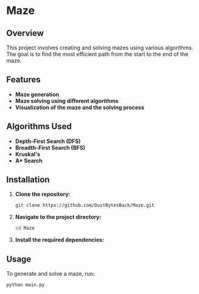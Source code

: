# Maze

## Overview
This project involves creating and solving mazes using various algorithms. The goal is to find the most efficient path from the start to the end of the maze.

## Features
- **Maze generation**
- **Maze solving using different algorithms**
- **Visualization of the maze and the solving process**

## Algorithms Used
- **Depth-First Search (DFS)**
- **Breadth-First Search (BFS)**
- **Kruskal's**
- **A\* Search**

## Installation
1. **Clone the repository:**
    ```bash
    git clone https://github.com/DustBytesBack/Maze.git
    ```
2. **Navigate to the project directory:**
    ```bash
    cd Maze
    ```
3. **Install the required dependencies:**

## Usage
To generate and solve a maze, run:
```bash
python main.py
```
